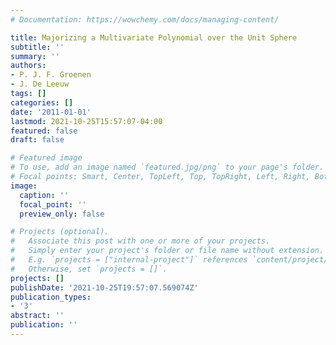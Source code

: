 ```yaml
---
# Documentation: https://wowchemy.com/docs/managing-content/

title: Majorizing a Multivariate Polynomial over the Unit Sphere
subtitle: ''
summary: ''
authors:
- P. J. F. Groenen
- J. De Leeuw
tags: []
categories: []
date: '2011-01-01'
lastmod: 2021-10-25T15:57:07-04:00
featured: false
draft: false

# Featured image
# To use, add an image named `featured.jpg/png` to your page's folder.
# Focal points: Smart, Center, TopLeft, Top, TopRight, Left, Right, BottomLeft, Bottom, BottomRight.
image:
  caption: ''
  focal_point: ''
  preview_only: false

# Projects (optional).
#   Associate this post with one or more of your projects.
#   Simply enter your project's folder or file name without extension.
#   E.g. `projects = ["internal-project"]` references `content/project/deep-learning/index.md`.
#   Otherwise, set `projects = []`.
projects: []
publishDate: '2021-10-25T19:57:07.569074Z'
publication_types:
- '3'
abstract: ''
publication: ''
---
```

